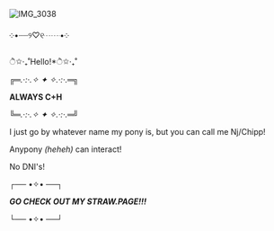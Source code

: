 ![IMG_3038](https://github.com/user-attachments/assets/b978e2cb-8dfb-4347-8251-10ee4412c462)


༶•┈┈୨♡୧┈┈•༶

ੈ✩‧₊˚Hello!*ੈ✩‧₊˚

╔═*.·:·.✧ ✦ ✧.·:·.*═╗

**ALWAYS C+H**

╚═*.·:·.✧ ✦ ✧.·:·.*═╝

I just go by whatever name my pony is, but you can call me Nj/Chipp!

Anypony *(heheh)* can interact!

No DNI's!

┌── •✧• ──┐

***GO CHECK OUT MY STRAW.PAGE!!!***

└── •✧• ──┘
